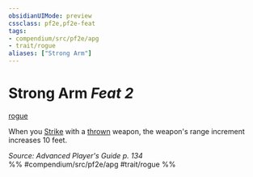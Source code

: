 ```yaml
---
obsidianUIMode: preview
cssclass: pf2e,pf2e-feat
tags:
- compendium/src/pf2e/apg
- trait/rogue
aliases: ["Strong Arm"]
---
```

# Strong Arm  *Feat 2*  
[rogue](../../rules/traits/rogue.md)  


When you [Strike](../../rules/actions/strike.md) with a [thrown](../../rules/traits/thrown.md) weapon, the weapon's range increment increases 10 feet.

*Source: Advanced Player's Guide p. 134*  
%% #compendium/src/pf2e/apg #trait/rogue %%